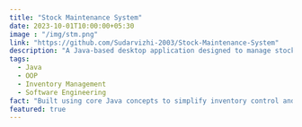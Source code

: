 ```yaml
---
title: "Stock Maintenance System"
date: 2023-10-01T10:00:00+05:30
image : "/img/stm.png"
link: "https://github.com/Sudarvizhi-2003/Stock-Maintenance-System"
description: "A Java-based desktop application designed to manage stock inventory efficiently using Object-Oriented Programming principles. The system enables users to add, update, delete, and view product details with ease. Developed with a focus on modular design and reusability, it helps streamline inventory tracking and improve business operations."
tags:
  - Java
  - OOP
  - Inventory Management
  - Software Engineering
fact: "Built using core Java concepts to simplify inventory control and product tracking for small businesses."
featured: true
---
```

